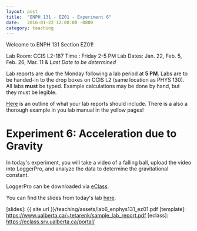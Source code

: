 ```yaml
---
layout: post
title:  "ENPH 131 - EZ01 - Experiment 6"
date:   2016-01-22 12:00:00 -0800
category: teaching
---
```


Welcome to ENPH 131 Section EZ01!

Lab Room: CCIS L2-187
Time : Friday 2-5 PM
Lab Dates: Jan. 22, Feb. 5, Feb. 26, Mar. 11 & *Last Date to be determined*

Lab reports are due the Monday following a lab period at **5 PM**. Labs are to be handed-in to the drop boxes on CCIS L2 (same location as PHYS 130). All labs **must** be typed. Example calculations may be done by hand, but they must be legible. 

[Here](template) is an outline of what your lab reports should include. There is a also a thorough example in you lab manual in the yellow pages!

Experiment 6: Acceleration due to Gravity
=========================================

In today's experiment, you will take a video of a falling ball, upload the video into LoggerPro, and analyze the data to determine the gravitational constant.

LoggerPro can be downloaded via [eClass](eclass).

You can find the slides from today's lab [here](slides).


[slides]: {{ site.url }}/teaching/assets/lab6_enphys131_ez01.pdf
[template]: https://www.ualberta.ca/~tetarenk/sample_lab_report.pdf
[eclass]: https://eclass.srv.ualberta.ca/portal/
